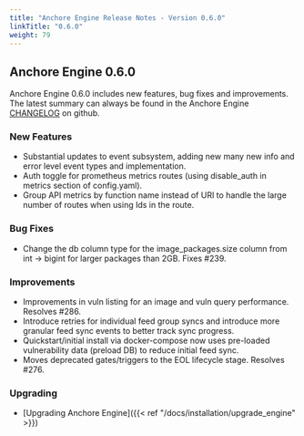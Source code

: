 ```yaml
---
title: "Anchore Engine Release Notes - Version 0.6.0"
linkTitle: "0.6.0"
weight: 79
---
```


## Anchore Engine 0.6.0

Anchore Engine 0.6.0 includes new features, bug fixes and improvements.  The latest summary can always be found in the Anchore Engine [CHANGELOG](https://github.com/anchore/anchore-engine/blob/master/CHANGELOG.md) on github.

### New Features

+ Substantial updates to event subsystem, adding new many new info and error level event types and implementation.
+ Auth toggle for prometheus metrics routes (using disable_auth in metrics section of config.yaml).
+ Group API metrics by function name instead of URI to handle the large number of routes when using Ids in the route.

### Bug Fixes

+ Change the db column type for the image_packages.size column from int -> bigint for larger packages than 2GB. Fixes #239.

### Improvements

+ Improvements in vuln listing for an image and vuln query performance. Resolves #286.
+ Introduce retries for individual feed group syncs and introduce more granular feed sync events to better track sync progress.
+ Quickstart/initial install via docker-compose now uses pre-loaded vulnerability data (preload DB) to reduce initial feed sync.
+ Moves deprecated gates/triggers to the EOL lifecycle stage. Resolves #276.

### Upgrading

* [Upgrading Anchore Engine]({{< ref "/docs/installation/upgrade_engine" >}})
